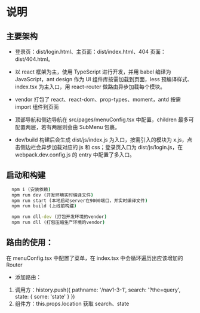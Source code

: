 # 说明

## 主要架构

- 登录页：dist/login.html、主页面：dist/index.html、404 页面：dist/404.html。

- 以 react 框架为主，使用 TypeScript 进行开发，并用 babel 编译为 JavaScript，ant design 作为 UI 组件库按需加载到页面，less 预编译样式、index.tsx 为主入口，用 react-router 做路由异步加载每个模块。

- vendor 打包了 react、react-dom、prop-types、moment，antd 按需 import 组件到页面

- 顶部导航和侧边导航在 src/pages/menuConfig.tsx 中配置，children 最多可配置两层，若有两层则会由 SubMenu 包裹。

- dev/build 构建后会生成 dist/js/index.js 为入口，按需引入的模块为 x.js，点击侧边栏会异步加载对应的 js 和 css；登录页入口为 dist/js/login.js，在 webpack.dev.config.js 的 entry 中配置了多入口。

## 启动和构建

```cmd
  npm i (安装依赖)
  npm run dev (开发环境实时编译文件)
  npm run start (本地启动server在9000端口，并实时编译文件)
  npm run build (上线前构建)

  npm run dll-dev (打包开发环境的vendor)
  npm run dll (打包压缩生产环境的vendor)
```

## 路由的使用：

在 menuConfig.tsx 中配置了菜单，在 index.tsx 中会循环遍历出应该增加的 Router

- 添加路由：

1. 调用方：history.push({ pathname: '/nav1-3-1', search: '?the=query', state: { some: 'state' } })
2. 组件方：this.props.location 获取 search、state
